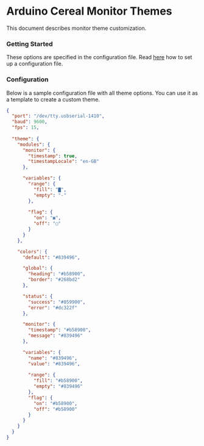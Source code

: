 # Arduino Cereal Monitor Themes

This document describes monitor theme customization.

### Getting Started

These options are specified in the configuration file. Read [here](../README.md#configuration-file) how to set up a configuration file.

### Configuration

Below is a sample configuration file with all theme options. You can use it as a template to create a custom theme.

```json
{
  "port": "/dev/tty.usbserial-1410",
  "baud": 9600,
  "fps": 15,
  
  "theme": {
    "modules": {
      "monitor": {
        "timestamp": true,
        "timestampLocale": "en-GB"
      },

      "variables": {
        "range": {
          "fill": "▇",
          "empty": "-"
        },
        
        "flag": {
          "on": "▣",
          "off": "▢"
        }
      }
    },

    "colors": {
      "default": "#839496",

      "global": {
        "heading": "#b58900",
        "border": "#268bd2"
      },

      "status": {
        "success": "#859900",
        "error": "#dc322f"
      },

      "monitor": {
        "timestamp": "#b58900",
        "message": "#839496"
      },

      "variables": {
        "name": "#839496",
        "value": "#839496",
  
        "range": {
          "fill": "#b58900",
          "empty": "#839496"
        },
        "flag": {
          "on": "#b58900",
          "off": "#b58900"
        }
      }
    }
  }
}

```

